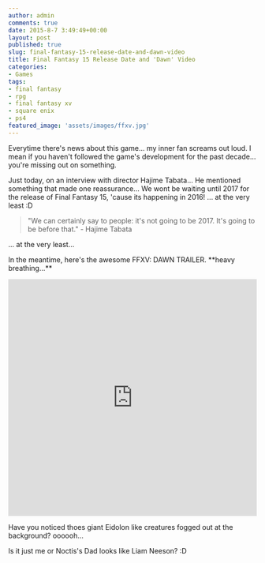 ```yaml
---
author: admin
comments: true
date: 2015-8-7 3:49:49+00:00
layout: post
published: true
slug: final-fantasy-15-release-date-and-dawn-video
title: Final Fantasy 15 Release Date and 'Dawn' Video
categories:
- Games
tags:
- final fantasy
- rpg
- final fantasy xv
- square enix
- ps4
featured_image: 'assets/images/ffxv.jpg'
---
```



Everytime there's news about this game... my inner fan screams out loud. I mean if you haven't followed the game's development for the past decade... you're missing out on something.

Just today, on an interview with director Hajime Tabata... He mentioned something that made one reassurance... We wont be waiting until 2017 for the release of Final Fantasy 15, 'cause its happening in 2016! ... at the very least :D

> "We can certainly say to people: it's not going to be 2017. It's going to be before that." - Hajime Tabata

... at the very least...

In the meantime, here's the awesome FFXV: DAWN TRAILER. \*\*heavy breathing...\*\*

<iframe width="100%" height="480" src="https://www.youtube.com/embed/FXMJTGna_xA" frameborder="0" allowfullscreen></iframe>

Have you noticed thoes giant Eidolon like creatures fogged out at the background? oooooh...

Is it just me or Noctis's Dad looks like Liam Neeson? :D 